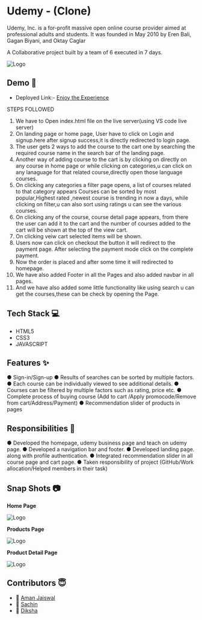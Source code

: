 
# Udemy - (Clone)

Udemy, Inc. is a for-profit massive open online course provider aimed at professional adults and students. It was founded in May 2010 by Eren Bali, Gagan Biyani, and Oktay Caglar

A Collaborative project built by a team of 6 executed in 7 days.


![Logo](https://www.udemy.com/staticx/udemy/images/v7/logo-udemy.svg)


## Demo  🎥

- Deployed Link:- [Enjoy the Experience](https://github.com/rushig777/Udemy-clone)

STEPS FOLLOWED

1. We have to Open index.html file on the live server(using VS code live server)
2. On landing page or home page, User have to click on Login and signup.here after signup success,it is directly redirected to login page.
3. The user gets 2 ways to add the course to the cart one by searching the required course name in the search bar of the landing page.
4. Another way of adding course to the cart is by clicking on directly on any course in home page or while clicking on categories,u can click on any lanaguage for that related course,directly open those language courses.
5. On clicking any categories a filter page opens, a list of courses related to that category appears Courses can be sorted by most popular,Highest rated ,newest course is trending in now a days, while clicking on filter,u can also sort using ratings u can see the various courses.
6. On clicking any of the course, course detail page appears, from there the user can add it to the cart and the number of courses added to the cart will be shown at the top of the view cart.
7. On clicking veiw cart selected items will be shown.
8. Users now can click on checkout the button it will redirect to the payment page. After selecting the payment mode click on the complete payment.
9. Now the order is placed and after some time it will redirected to homepage.
10. We have also added Footer in all the Pages and also added navbar in all pages.
11. And we have also added some little functionality like using search u can get the courses,these can be check by opening the Page.

## Tech Stack 💻

- HTML5
- CSS3
- JAVASCRIPT

## Features ✨

●	Sign-in/Sign-up
●	Results of searches can be sorted by multiple factors.
●	Each course can be individually viewed to see additional details.
●	Courses can be filtered by multiple factors such as rating, price etc.
●	Complete process of buying course (Add to cart /Apply promocode/Remove from cart/Address/Payment)
●	Recommendation slider of products in pages  

## Responsibilities 💪

●	Developed the homepage, udemy business page and teach on udemy page. 
●	Developed a navigation bar and footer.
●	Developed landing page. along with profile authentication.
●	Integrated recommendation slider in all course page and cart page.
●	Taken responsibility of project (GitHub/Work allocation/Helped members in their task)


## Snap Shots 📷

**Home Page**

![Logo](https://i.ibb.co/c6B8Bwt/udemy3.png)

**Products  Page**

![Logo](https://i.ibb.co/bsHstqM/udemy1.png)


**Product Detail Page**

![Logo](https://i.ibb.co/p1QHygX/udemy2.png)

## Contributors  😇


- 👤 [Aman Jaiswal](https://github.com/AmanJaiswal0612)
- 👤 [Sachin](https://github.com/Sachin181818)
- 👤 [Diksha](https://github.com/diksha020202)





